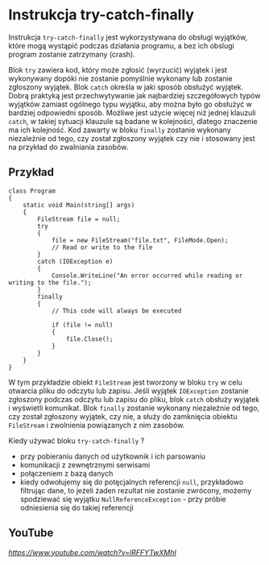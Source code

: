 # Instrukcja try-catch-finally

Instrukcja `try-catch-finally` jest wykorzystywana do obsługi wyjątków, które  mogą wystąpić podczas działania programu, a bez ich obslugi program zostanie zatrzymany (crash). 

Blok `try` zawiera kod, który może zgłosić (wyrzucić) wyjątek i jest wykonywany dopóki nie zostanie pomyślnie wykonany lub zostanie zgłoszony wyjątek. Blok `catch` określa w jaki sposób obsłużyć wyjątek. Dobrą praktyką jest przechwytywanie jak najbardziej szczegółowych typów wyjątków zamiast ogólnego typu wyjątku, aby można było go obsłużyć w bardziej odpowiedni sposób. Możliwe jest użycie więcej niż jednej klauzuli `catch`, w takiej sytuacji klauzule są badane w kolejności, dlatego znaczenie ma ich kolejność.  Kod zawarty w bloku `finally` zostanie wykonany niezależnie od tego, czy został zgłoszony wyjątek czy nie i stosowany jest na przykład do zwalniania zasobów. 

## Przykład

```
class Program
{
    static void Main(string[] args)
    {
        FileStream file = null;
        try
        {
            file = new FileStream("file.txt", FileMode.Open);
            // Read or write to the file
        }
        catch (IOException e)
        {
            Console.WriteLine("An error occurred while reading or writing to the file.");
        }
        finally
        {
            // This code will always be executed

            if (file != null)
            {
                file.Close();
            }
        }
    }
}

```

W tym przykładzie obiekt `FileStream` jest tworzony w bloku `try` w celu otwarcia pliku do odczytu lub zapisu. Jeśli wyjątek `IOException` zostanie zgłoszony podczas odczytu lub zapisu do pliku, blok `catch` obsłuży wyjątek i wyświetli komunikat. Blok `finally` zostanie wykonany niezależnie od tego, czy został zgłoszony wyjątek, czy nie, a służy do zamknięcia obiektu `FileStream` i zwolnienia powiązanych z nim zasobów.

Kiedy używać bloku `try-catch-finally` ?

- przy pobieraniu danych od użytkownik i ich parsowaniu
- komunikacji z zewnętrznymi serwisami
- połączeniem z bazą danych
- kiedy odwołujemy się do potęcjalnych referencji `null`, przykładowo filtrując dane, to jeżeli żaden rezultat nie zostanie zwrócony, możemy spodziewać się wyjątku `NullReferenceException` - przy próbie odniesienia się do takiej referencji

## YouTube

*https://www.youtube.com/watch?v=lRFFYTwXMhI*